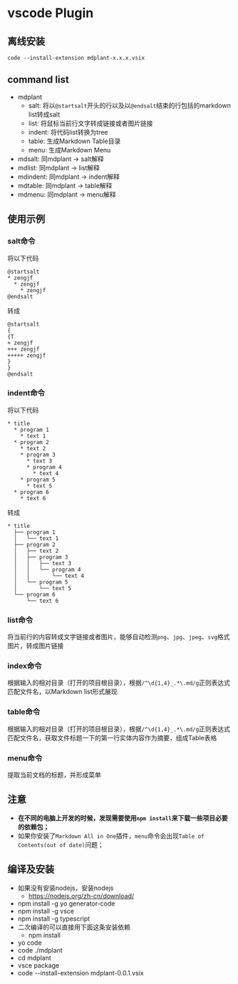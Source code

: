 # vscode Plugin

## 离线安装

`code --install-extension mdplant-x.x.x.vsix`

## command list

* mdplant
  * salt: 将以`@startsalt`开头的行以及以`@endsalt`结束的行包括的markdown list转成salt
  * list: 将鼠标当前行文字转成链接或者图片链接
  * indent: 将代码list转换为tree
  * table: 生成Markdown Table目录
  * menu: 生成Markdown Menu
* mdsalt: 同mdplant -> salt解释
* mdlist: 同mdplant -> list解释
* mdindent: 同mdplant -> indent解释
* mdtable: 同mdplant -> table解释
* mdmenu: 同mdplant -> menu解释

## 使用示例

### salt命令

将以下代码

```plantuml
@startsalt
* zengjf
  * zengjf
    * zengjf
@endsalt
```

转成

```plantuml
@startsalt
{
{T
+ zengjf
+++ zengjf
+++++ zengjf
}
}
@endsalt
```

### indent命令

将以下代码

```
* title
  * program 1
    * text 1
  * program 2
    * text 2
    * program 3
      * text 3
      * program 4
        * text 4
    * program 5
      * text 5
  * program 6
    * text 6
```

转成

```
* title
  ├── program 1
  │   └── text 1
  ├── program 2
  │   ├── text 2
  │   ├── program 3
  │   │   ├── text 3
  │   │   └── program 4
  │   │       └── text 4
  │   └── program 5
  │       └── text 5
  └── program 6
      └── text 6
```

### list命令

将当前行的内容转成文字链接或者图片，能够自动检测`png`、`jpg`、`jpeg`、`svg`格式图片，转成图片链接

### index命令

根据输入的相对目录（打开的项目根目录），根据`/^\d{1,4}_.*\.md/g`正则表达式匹配文件名，以Markdown list形式展现

### table命令

根据输入的相对目录（打开的项目根目录），根据`/^\d{1,4}_.*\.md/g`正则表达式匹配文件名，获取文件标题一下的第一行实体内容作为摘要，组成Table表格

### menu命令

提取当前文档的标题，并形成菜单

## 注意

* **在不同的电脑上开发的时候，发现需要使用`npm install`来下载一些项目必要的依赖包；**
* 如果你安装了`Markdown All in One`插件，`menu`命令会出现`Table of Contents(out of date)`问题；

## 编译及安装

* 如果没有安装nodejs，安装nodejs
  * https://nodejs.org/zh-cn/download/
* npm install -g yo generator-code
* npm install -g vsce
* npm install -g typescript
* 二次编译的可以直接用下面这条安装依赖
  * npm install
* yo code
* code ./mdplant
* cd mdplant
* vsce package
* code --install-extension mdplant-0.0.1.vsix
